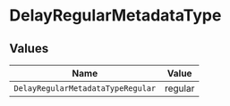 # DelayRegularMetadataType


## Values

| Name                              | Value                             |
| --------------------------------- | --------------------------------- |
| `DelayRegularMetadataTypeRegular` | regular                           |
